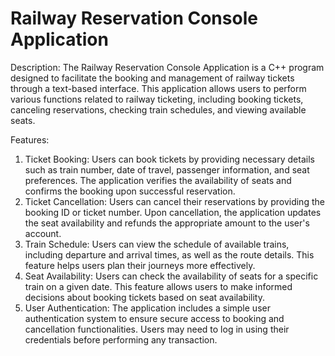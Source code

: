 # Railway Reservation Console Application 

Description: 
The Railway Reservation Console Application is a C++ program designed to facilitate the booking and management of railway tickets through a text-based interface. This application allows users to perform various functions related to railway ticketing, including booking tickets, canceling reservations, checking train schedules, and viewing available seats. 

Features: 
1. Ticket Booking: Users can book tickets by providing necessary details such as train number, date of travel, passenger information, and seat preferences. The application verifies the availability of seats and confirms the booking upon successful reservation.
2. Ticket Cancellation: Users can cancel their reservations by providing the booking ID or ticket number. Upon cancellation, the application updates the seat availability and refunds the appropriate amount to the user's account.
3. Train Schedule: Users can view the schedule of available trains, including departure and arrival times, as well as the route details. This feature helps users plan their journeys more effectively.
4. Seat Availability: Users can check the availability of seats for a specific train on a given date. This feature allows users to make informed decisions about booking tickets based on seat availability.
5. User Authentication: The application includes a simple user authentication system to ensure secure access to booking and cancellation functionalities. Users may need to log in using their credentials before performing any transaction.
